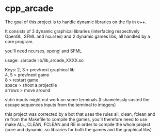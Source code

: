 # cpp_arcade
  
The goal of this project is to handle dynamic libraries on the fly in c++.  
  
It consists of 3 dynamic graphical libraries (interfacing respectively OpenGL, SFML and ncurses) and 2 dynamic games libs, all handled by a core program.  

you'll need ncurses, opengl and SFML  
  
usage: ./arcade lib/lib_arcade_XXXX.so  
  
Keys:
2, 3   > prev/next graphical lib  
4, 5   > prev/next game  
8      > restart game  
space  > shoot a projectile  
arrows > move around  
  
stdin inputs might not work on some terminals (I shamelessly casted the escape sequences inputs from the terminal to integers)

this project was corrected by a bot that uses the rules all, clean, fclean and re from the Makefile to compile the games, you'll therefore need to use make ALL, CLEAN, FCLEAN and RE in order to compile the whole project (core and dynamic .so libraries for both the games and the graphical libs)
